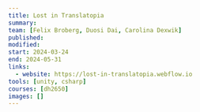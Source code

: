 ```yaml
---
title: Lost in Translatopia
summary:
team: [Felix Broberg, Duosi Dai, Carolina Dexwik]
published:
modified:
start: 2024-03-24
end: 2024-05-31
links:
  - website: https://lost-in-translatopia.webflow.io
tools: [unity, csharp]
courses: [dh2650]
images: []
---
```

